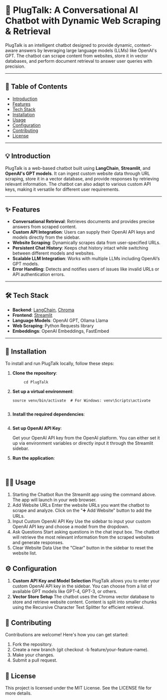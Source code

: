 # 🚀 PlugTalk: A Conversational AI Chatbot with Dynamic Web Scraping & Retrieval

PlugTalk is an intelligent chatbot designed to provide dynamic, context-aware answers by leveraging large language models (LLMs) like OpenAI's GPT. The chatbot can scrape content from websites, store it in vector databases, and perform document retrieval to answer user queries with precision.

---

## 📝 Table of Contents
- [Introduction](#introduction)
- [Features](#features)
- [Tech Stack](#tech-stack)
- [Installation](#installation)
- [Usage](#usage)
- [Configuration](#configuration)
- [Contributing](#contributing)
- [License](#license)

---

## 💡 Introduction

PlugTalk is a web-based chatbot built using **LangChain**, **Streamlit**, and **OpenAI's GPT models**. It can ingest custom website data through URL scraping, store it in a vector database, and provide responses by retrieving relevant information. The chatbot can also adapt to various custom API keys, making it versatile for different user requirements.

---

## ✨ Features

- **Conversational Retrieval**: Retrieves documents and provides precise answers from scraped content.
- **Custom API Integration**: Users can supply their OpenAI API keys and models directly from the sidebar.
- **Website Scraping**: Dynamically scrapes data from user-specified URLs.
- **Persistent Chat History**: Keeps chat history intact while switching between different models and websites.
- **Scalable LLM Integration**: Works with multiple LLMs including OpenAI’s GPT models.
- **Error Handling**: Detects and notifies users of issues like invalid URLs or API authentication errors.

---

## 🛠️ Tech Stack

- **Backend**: [LangChain](https://github.com/hwchase17/langchain), [Chroma](https://www.trychroma.com/)
- **Frontend**: [Streamlit](https://streamlit.io/)
- **Language Models**: OpenAI GPT, Ollama Llama
- **Web Scraping**: Python Requests library
- **Embeddings**: OpenAI Embeddings, FastEmbed

---

## 🚀 Installation

To install and run PlugTalk locally, follow these steps:

1. **Clone the repository**:
   ```git clone https://github.com/your-username/PlugTalk.git
        cd PlugTalk

2. **Set up a virtual environment**:
    ```python3 -m venv venv
    source venv/bin/activate  # For Windows: venv\Scripts\activate


3. **Install the required dependencies**:
    ```pip install -r requirements.txt

4. **Set up OpenAI API Key**:

    Get your OpenAI API key from the OpenAI platform.
    You can either set it up via environment variables or directly input it through the Streamlit sidebar.
5. **Run the application**:
    ```streamlit run Home.py


## 🧑‍💻 Usage

1. Starting the Chatbot
    Run the Streamlit app using the command above.
    The app will launch in your web browser.
2. Add Website URLs
    Enter the website URLs you want the chatbot to scrape and analyze.
    Click on the ":heavy_plus_sign: Add Website" button to add the URLs.
3. Input Custom OpenAI API Key
    Use the sidebar to input your custom OpenAI API key and choose a model from the dropdown.
4. Ask Questions
    Start asking questions in the chat input box.
    The chatbot will retrieve the most relevant information from the scraped websites and generate responses.
5. Clear Website Data
    Use the "Clear" button in the sidebar to reset the website list.


## ⚙️ Configuration
1. **Custom API Key and Model Selection**
PlugTalk allows you to enter your custom OpenAI API key in the sidebar.
You can choose from a list of available GPT models like GPT-4, GPT-3, or others.
2. **Vector Store Setup**
The chatbot uses the Chroma vector database to store and retrieve website content.
Content is split into smaller chunks using the Recursive Character Text Splitter for efficient retrieval.

## 🤝 Contributing
Contributions are welcome! Here's how you can get started:

1. Fork the repository.
2. Create a new branch (git checkout -b feature/your-feature-name).
3. Make your changes.
4. Submit a pull request.

## 📝 License
This project is licensed under the MIT License. See the LICENSE file for more details.


